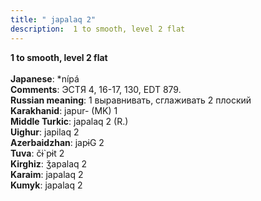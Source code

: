 ```yaml
---
title: " japalaq 2"
description:  1 to smooth, level 2 flat
---
```

<strong> 1 to smooth, level 2 flat</strong><br><br>
<strong>Japanese</strong>:  *nípá<br>
<strong>Comments</strong>:  ЭСТЯ 4, 16-17, 130, EDT 879.<br>
<strong>Russian meaning</strong>:  1 выравнивать, сглаживать 2 плоский<br>
<strong>Karakhanid</strong>:  japur- (MK) 1<br>
<strong>Middle Turkic</strong>:  japalaq 2 (R.)<br>
<strong>Uighur</strong>:  japilaq 2<br>
<strong>Azerbaidzhan</strong>:  japɨG 2<br>
<strong>Tuva</strong>:  čɨ`pɨt 2<br>
<strong>Kirghiz</strong>:  ǯapalaq 2<br>
<strong>Karaim</strong>:  japalaq 2<br>
<strong>Kumyk</strong>:  japalaq 2<br>


